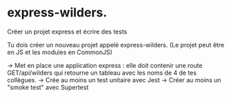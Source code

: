 # express-wilders.
Créer un projet express et écrire des tests 

Tu dois créer un nouveau projet appelé express-wilders.
(Le projet peut être en JS et les modules en CommonJS)

→ Met en place une application express : elle doit contenir une route GET/api/wilders qui retourne un tableau avec les noms de 4 de tes collègues.
→ Crée au moins un test unitaire avec Jest
→ Créer au moins un "smoke test" avec Supertest
